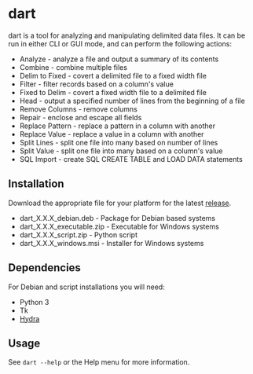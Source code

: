 # dart

dart is a tool for analyzing and manipulating delimited data files. It can be run in either CLI or GUI mode, and can perform the following actions:

 * Analyze - analyze a file and output a summary of its contents
 * Combine - combine multiple files
 * Delim to Fixed - covert a delimited file to a fixed width file
 * Filter - filter records based on a column's value
 * Fixed to Delim - covert a fixed width file to a delimited file
 * Head - output a specified number of lines from the beginning of a file
 * Remove Columns - remove columns
 * Repair - enclose and escape all fields
 * Replace Pattern - replace a pattern in a column with another
 * Replace Value - replace a value in a column with another
 * Split Lines - split one file into many based on number of lines
 * Split Value - split one file into many based on a column's value
 * SQL Import - create SQL CREATE TABLE and LOAD DATA statements

## Installation

Download the appropriate file for your platform for the latest [release](release).

* dart_X.X.X_debian.deb - Package for Debian based systems
* dart_X.X.X_executable.zip - Executable for Windows systems
* dart_X.X.X_script.zip - Python script
* dart_X.X.X_windows.msi - Installer for Windows systems

## Dependencies

For Debian and script installations you will need:

 * Python 3
 * Tk
 * [Hydra](https://github.com/rweathers/Hydra)

## Usage

See ```dart --help``` or the Help menu for more information.
